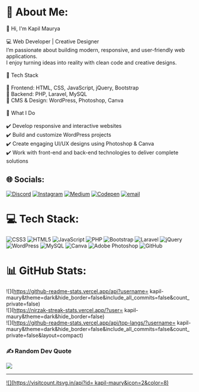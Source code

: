 # 💫 About Me:
👋 Hi, I'm Kapil Maurya<br><br>💻 Web Developer | Creative Designer<br>I’m passionate about building modern, responsive, and user-friendly web applications.<br>I enjoy turning ideas into reality with clean code and creative designs.<br><br>🚀 Tech Stack<br><br>🔹 Frontend: HTML, CSS, JavaScript, jQuery, Bootstrap<br>🔹 Backend: PHP, Laravel, MySQL<br>🔹 CMS & Design: WordPress, Photoshop, Canva<br><br>📌 What I Do<br><br>✔️ Develop responsive and interactive websites<br>✔️ Build and customize WordPress projects<br>✔️ Create engaging UI/UX designs using Photoshop & Canva<br>✔️ Work with front-end and back-end technologies to deliver complete solutions


## 🌐 Socials:
[![Discord](https://img.shields.io/badge/Discord-%237289DA.svg?logo=discord&logoColor=white)](https://discord.gg/https://discord.gg/NhBAGy9H) [![Instagram](https://img.shields.io/badge/Instagram-%23E4405F.svg?logo=Instagram&logoColor=white)](https://instagram.com/numberdar_kapil_0311) [![Medium](https://img.shields.io/badge/Medium-12100E?logo=medium&logoColor=white)](https://medium.com/@Kapilmaury ) [![Codepen](https://img.shields.io/badge/Codepen-000000?logo=codepen&logoColor=white)](https://codepen.io/kapil) [![email](https://img.shields.io/badge/Email-D14836?logo=gmail&logoColor=white)](mailto:kapilmaury287@gmail.com) 

# 💻 Tech Stack:
![CSS3](https://img.shields.io/badge/css3-%231572B6.svg?style=for-the-badge&logo=css3&logoColor=white) ![HTML5](https://img.shields.io/badge/html5-%23E34F26.svg?style=for-the-badge&logo=html5&logoColor=white) ![JavaScript](https://img.shields.io/badge/javascript-%23323330.svg?style=for-the-badge&logo=javascript&logoColor=%23F7DF1E) ![PHP](https://img.shields.io/badge/php-%23777BB4.svg?style=for-the-badge&logo=php&logoColor=white) ![Bootstrap](https://img.shields.io/badge/bootstrap-%238511FA.svg?style=for-the-badge&logo=bootstrap&logoColor=white) ![Laravel](https://img.shields.io/badge/laravel-%23FF2D20.svg?style=for-the-badge&logo=laravel&logoColor=white) ![jQuery](https://img.shields.io/badge/jquery-%230769AD.svg?style=for-the-badge&logo=jquery&logoColor=white) ![WordPress](https://img.shields.io/badge/WordPress-%23117AC9.svg?style=for-the-badge&logo=WordPress&logoColor=white) ![MySQL](https://img.shields.io/badge/mysql-4479A1.svg?style=for-the-badge&logo=mysql&logoColor=white) ![Canva](https://img.shields.io/badge/Canva-%2300C4CC.svg?style=for-the-badge&logo=Canva&logoColor=white) ![Adobe Photoshop](https://img.shields.io/badge/adobe%20photoshop-%2331A8FF.svg?style=for-the-badge&logo=adobe%20photoshop&logoColor=white) ![GitHub](https://img.shields.io/badge/github-%23121011.svg?style=for-the-badge&logo=github&logoColor=white)
# 📊 GitHub Stats:
![](https://github-readme-stats.vercel.app/api?username= kapil-maury&theme=dark&hide_border=false&include_all_commits=false&count_private=false)<br/>
![](https://nirzak-streak-stats.vercel.app/?user= kapil-maury&theme=dark&hide_border=false)<br/>
![](https://github-readme-stats.vercel.app/api/top-langs/?username= kapil-maury&theme=dark&hide_border=false&include_all_commits=false&count_private=false&layout=compact)

### ✍️ Random Dev Quote
![](https://quotes-github-readme.vercel.app/api?type=horizontal&theme=dark)

---
[![](https://visitcount.itsvg.in/api?id= kapil-maury&icon=2&color=8)](https://visitcount.itsvg.in)

<!-- Proudly created with GPRM ( https://gprm.itsvg.in ) -->
